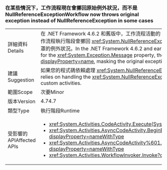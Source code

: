 ### <a name="workflow-now-throws-original-exception-instead-of-nullreferenceexception-in-some-cases"></a><span data-ttu-id="f7842-101">在某些情況下，工作流程現在會擲回原始例外狀況，而不是 NullReferenceException</span><span class="sxs-lookup"><span data-stu-id="f7842-101">Workflow now throws original exception instead of NullReferenceException in some cases</span></span>

|   |   |
|---|---|
|<span data-ttu-id="f7842-102">詳細資料</span><span class="sxs-lookup"><span data-stu-id="f7842-102">Details</span></span>|<span data-ttu-id="f7842-103">在 .NET Framework 4.6.2 和舊版中，工作流程活動的 Execute 方法擲回 <xref:System.Exception.Message> 屬性為 <code>null</code> 值的例外狀況時，System.Activities 工作流程執行階段會擲回 <xref:System.NullReferenceException?displayProperty=name>，進而遮罩原始的例外狀況。在 .NET Framework 4.7 中，會擲回之前遮罩的例外狀況。</span><span class="sxs-lookup"><span data-stu-id="f7842-103">In the .NET Framework 4.6.2 and earlier versions, when the Execute method of a workflow activity throws an exception with a <code>null</code> value for the <xref:System.Exception.Message> property, the System.Activities Workflow runtime throws a <xref:System.NullReferenceException?displayProperty=name>, masking the original exception.In the .NET Framework 4.7, the previously masked exception is thrown.</span></span>|
|<span data-ttu-id="f7842-104">建議</span><span class="sxs-lookup"><span data-stu-id="f7842-104">Suggestion</span></span>|<span data-ttu-id="f7842-105">如果您的程式碼依賴處理 <xref:System.NullReferenceException?displayProperty=name>，請將它變更為攔截可能會從自訂活動擲回的例外狀況。</span><span class="sxs-lookup"><span data-stu-id="f7842-105">If your code relies on handling the <xref:System.NullReferenceException?displayProperty=name>, change it to catch the exceptions that could be thrown from your custom activities.</span></span>|
|<span data-ttu-id="f7842-106">範圍</span><span class="sxs-lookup"><span data-stu-id="f7842-106">Scope</span></span>|<span data-ttu-id="f7842-107">次要</span><span class="sxs-lookup"><span data-stu-id="f7842-107">Minor</span></span>|
|<span data-ttu-id="f7842-108">版本</span><span class="sxs-lookup"><span data-stu-id="f7842-108">Version</span></span>|<span data-ttu-id="f7842-109">4.7</span><span class="sxs-lookup"><span data-stu-id="f7842-109">4.7</span></span>|
|<span data-ttu-id="f7842-110">類型</span><span class="sxs-lookup"><span data-stu-id="f7842-110">Type</span></span>|<span data-ttu-id="f7842-111">執行階段</span><span class="sxs-lookup"><span data-stu-id="f7842-111">Runtime</span></span>|
|<span data-ttu-id="f7842-112">受影響的 API</span><span class="sxs-lookup"><span data-stu-id="f7842-112">Affected APIs</span></span>|<ul><li><xref:System.Activities.CodeActivity.Execute(System.Activities.CodeActivityContext)?displayProperty=nameWithType></li><li><xref:System.Activities.AsyncCodeActivity.BeginExecute(System.Activities.AsyncCodeActivityContext,System.AsyncCallback,System.Object)?displayProperty=nameWithType></li><li><xref:System.Activities.AsyncCodeActivity%601.BeginExecute(System.Activities.AsyncCodeActivityContext,System.AsyncCallback,System.Object)?displayProperty=nameWithType></li><li><xref:System.Activities.WorkflowInvoker.Invoke?displayProperty=nameWithType></li></ul>|

